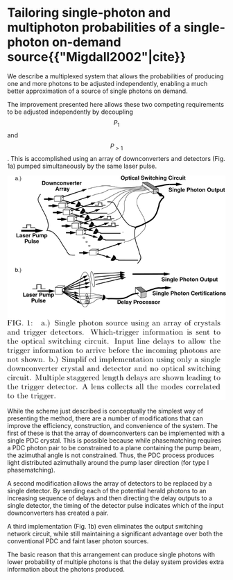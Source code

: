 # Tailoring single-photon and multiphoton probabilities of a single-photon on-demand source{{"Migdall2002"|cite}}

We describe
a multiplexed system that allows the probabilities of producing one and more photons to be adjusted
independently, enabling a much better approximation of a source of single photons on demand.



The improvement presented here allows these two competing requirements to be adjusted independently by decoupling $$P_1$$ and $$P _{>1}$$ . This is accomplished
using an array of downconverters and detectors (Fig. 1a)
pumped simultaneously by the same laser pulse. 

![spacemutiplex](../image/spacemutiplex.png)

While the scheme just described is conceptually the
simplest way of presenting the method, there are a number of modifications that can improve the efficiency, construction, and convenience of the system. The first of
these is that the array of downconverters can be implemented with a single PDC crystal. This is possible because while phasematching requires a PDC photon pair
to be constrained to a plane containing the pump beam,
the azimuthal angle is not constrained. Thus, the PDC
process produces light distributed azimuthally around
the pump laser direction (for type I phasematching).

A second modification allows the array of detectors to
be replaced by a single detector. By sending each of
the potential herald photons to an increasing sequence
of delays and then directing the delay outputs to a single detector, the timing of the detector pulse indicates which of the input downconverters has created a pair.

A third implementation (Fig. 1b) even eliminates the
output switching network circuit, while still maintaining
a significant advantage over both the conventional PDC
and faint laser photon sources.

The basic reason that this arrangement can produce
single photons with lower probability of multiple photons
is that the delay system provides extra information about
the photons produced.

